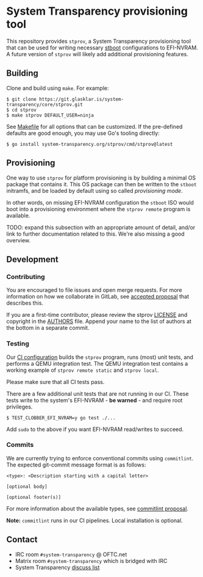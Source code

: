 # System Transparency provisioning tool

This repository provides `stprov`, a System Transparency provisioning tool that
can be used for writing necessary [stboot][] configurations to EFI-NVRAM.  A
future version of `stprov` will likely add additional provisioning features.

[stboot]: https://git.glasklar.is/system-transparency/core/stboot/

## Building

Clone and build using `make`.  For example:

    $ git clone https://git.glasklar.is/system-transparency/core/stprov.git
    $ cd stprov
    $ make stprov DEFAULT_USER=ninja

See [Makefile](./Makefile) for all options that can be customized.  If the
pre-defined defaults are good enough, you may use Go's tooling directly:

    $ go install system-transparency.org/stprov/cmd/stprov@latest

## Provisioning

One way to use `stprov` for platform provisioning is by building a minimal OS
package that contains it.  This OS package can then be written to the `stboot`
initramfs, and be loaded by default using so called _provisioning mode_.

In other words, on missing EFI-NVRAM configuration the `stboot` ISO would boot
into a provisioning environment where the `stprov remote` program is available.

TODO: expand this subsection with an appropriate amount of detail, and/or link
to further documentation related to this.  We're also missing a good overview.

## Development

### Contributing

You are encouraged to file issues and open merge requests.  For more information
on how we collaborate in GitLab, see [accepted proposal][] that describes this.

If you are a first-time contributor, please review the stprov
[LICENSE](./LICENSE) and copyright in the [AUTHORS](./AUTHORS) file.  Append
your name to the list of authors at the bottom in a separate commit.

[accepted proposal]: https://git.glasklar.is/system-transparency/project/documentation/-/blob/main/proposals/2023-09-25-gitlab-roles-and-conventions.md

### Testing

Our [CI configuration](./gitlab-ci) builds the `stprov` program, runs (most)
unit tests, and performs a QEMU integration test.  The QEMU integration test
contains a working example of `stprov remote static` and `stprov local`.

Please make sure that all CI tests pass.

There are a few additional unit tests that are not running in our CI.  These
tests write to the system's EFI-NVRAM - **be warned** - and require root
privileges.

    $ TEST_CLOBBER_EFI_NVRAM=y go test ./...

Add `sudo` to the above if you want EFI-NVRAM read/writes to succeed.

### Commits

We are currently trying to enforce conventional commits using `commitlint`.  The
expected git-commit message format is as follows:

    <type>: <Description starting with a capital letter>
    
    [optional body]
    
    [optional footer(s)]

For more information about the available types, see [commitlint proposal][].

**Note:** `commitlint` runs in our CI pipelines.  Local installation is
optional.

[commitlint proposal]: https://git.glasklar.is/system-transparency/project/documentation/-/blob/main/proposals/2023-01-19-commitlint-proposal.md

## Contact

  - IRC room `#system-transparency` @ OFTC.net
  - Matrix room `#system-transparency` which is bridged with IRC
  - System Transparency [discuss list][]

[discuss list]: https://lists.system-transparency.org/mailman3/postorius/lists/st-discuss.lists.system-transparency.org/
